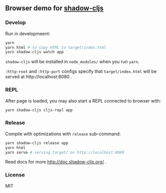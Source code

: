 
Browser demo for [shadow-cljs](https://github.com/thheller/shadow-cljs)
----

### Develop

Run in developmeent:

```bash
yarn
yarn html # to copy HTML to target/index.html
yarn shadow-cljs watch app
```

`shadow-cljs` will be installed in `node_modules/` when you run `yarn`.

`:http-root` and `:http-port` configs specify that `target/index.html` will be served at http://localhost:8080 .

### REPL

After page is loaded, you may also start a REPL connected to browser with:

```bash
yarn shadow-cljs cljs-repl app
```

### Release

Compile with optimizations with `release` sub-command:

```bash
yarn shadow-cljs release app
yarn html
yarn serve # serving target/ on http://localhost:8080
```

Read docs for more http://doc.shadow-cljs.org/ .

### License

MIT
